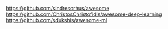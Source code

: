 
https://github.com/sindresorhus/awesome
    https://github.com/ChristosChristofidis/awesome-deep-learning
    https://github.com/sdukshis/awesome-ml




























































